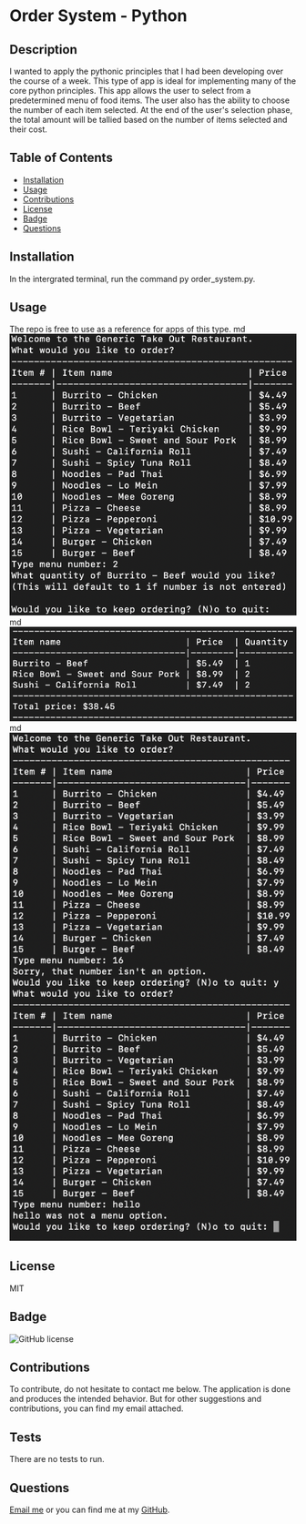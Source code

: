 # Order System - Python

## Description

I wanted to apply the pythonic principles that I had been developing over the course of a week. This type of app is ideal for implementing many of the core python principles.
This app allows the user to select from a predetermined menu of food items. The user also has the ability to choose the number of each item selected. At the end of the user's selection phase, the total amount will be tallied  based on the number of items selected and their cost. 

## Table of Contents

- [Installation](#installation)
- [Usage](#usage)
- [Contributions](#contributions)
- [License](#license)
- [Badge](#badge)
- [Questions](#questions)

## Installation

In the intergrated terminal, run the command py order_system.py.


## Usage
 The repo is free to use as a reference for apps of this type.
 md![incorrect-menu-options](images/python-terminal-menu.png)
 md![incorrect-menu-options](images/python-terminal-receipt.png)
 md![incorrect-menu-options](images/incorrect-menu-options.png)

## License

MIT

## Badge
![GitHub license](https://img.shields.io/badge/MIT-license-pink)

## Contributions

To contribute, do not hesitate to contact me below. The application is done and produces the intended behavior. But for other suggestions and contributions, you can find my email attached. 

## Tests

There are no tests to run.

## Questions 

[Email me](mailto:raheemsenegal@outlook.com) or you can find me at my [GitHub](github.com/raheem-senegal).
